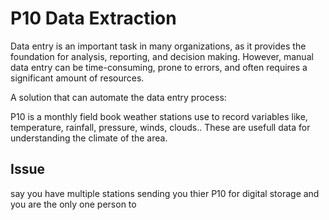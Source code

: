 # P10 Data Extraction

Data entry is an important task in many organizations, as it provides the foundation for analysis, reporting, and decision making. However, manual data entry can be time-consuming, prone to errors, and often requires a significant amount of resources. 

A solution that can automate the data entry process:

P10 is a monthly field book weather stations use to record variables like, temperature, rainfall, pressure, winds, clouds.. These are usefull data for understanding the climate of the area.

## Issue
say you have multiple stations sending you thier P10 for digital storage and you are the only one person to  
